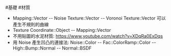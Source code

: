 #基礎 #材質 
- Mapping::Vector -- Noise Texture::Vector -- Voronoi Texture::Vector 可以產生不規則的曲線
- Texture Coordinate::Object -- Mapping::Vector
- 不用貼圖的水泥材質: https://www.youtube.com/watch?v=XDqRa0ExDqs
- 用 Noise 產生凹凸的連接法: Noise::Color -- Fac::ColorRamp::Color -- High::Bump::Normal -- Normal::BSDF

